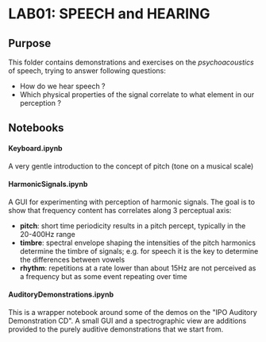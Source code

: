 # LAB01: SPEECH and HEARING

## Purpose

This folder contains demonstrations and exercises on the *psychoacoustics* of speech, trying to answer following questions:   
- How do we hear speech ?  
- Which physical properties of the signal correlate to what element in our perception ?


## Notebooks

#### Keyboard.ipynb

A very gentle introduction to the concept of pitch (tone on a musical scale)


#### HarmonicSignals.ipynb

A GUI for experimenting with perception of harmonic signals.   The goal is to show that frequency content has correlates along 3 perceptual axis:   
- **pitch**: short time periodicity results in a pitch percept, typically in the 20-400Hz range
- **timbre**: spectral envelope shaping the intensities of the pitch harmonics determine the timbre of signals; e.g. for speech it is the key to determine the differences between vowels
- **rhythm**: repetitions at a rate lower than about 15Hz are not perceived as a frequency but as some event repeating over time  


#### AuditoryDemonstrations.ipynb

This is a wrapper notebook around some of the demos on the "IPO Auditory Demonstration CD".  A small GUI and a spectrographic view are additions provided to the purely auditive demonstrations that we start from.




